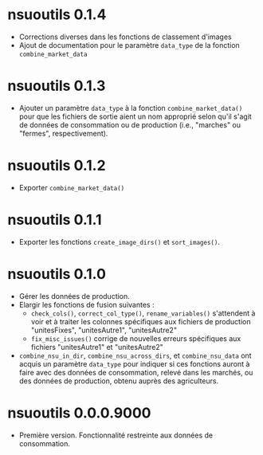 # nsuoutils 0.1.4

- Corrections diverses dans les fonctions de classement d'images
- Ajout de documentation pour le paramètre `data_type` de la fonction `combine_market_data`

# nsuoutils 0.1.3

- Ajouter un paramètre `data_type` à la fonction `combine_market_data()` pour que les fichiers de sortie aient un nom approprié selon qu'il s'agit de données de consommation ou de production (i.e., "marches" ou "fermes", respectivement).

# nsuoutils 0.1.2

- Exporter `combine_market_data()`

# nsuoutils 0.1.1

- Exporter les fonctions `create_image_dirs()` et `sort_images()`.

# nsuoutils 0.1.0

- Gérer les données de production.
- Elargir les fonctions de fusion suivantes : 
  - `check_cols()`, `correct_col_type()`, `rename_variables()` s'attendent à voir et à traiter les colonnes spécifiques aux fichiers de production "unitesFixes", "unitesAutre1", "unitesAutre2"
  - `fix_misc_issues()` corrige de nouvelles erreurs spécifiques aux fichiers "unitesAutre1" et "unitesAutre2"
- `combine_nsu_in_dir`, `combine_nsu_across_dirs`, et `combine_nsu_data` ont acquis un paramètre `data_type` pour indiquer si ces fonctions auront à faire avec des données de consommation, relevé dans les marchés, ou des données de production, obtenu auprès des agriculteurs.

# nsuoutils 0.0.0.9000

* Première version. Fonctionnalité restreinte aux données de consommation.
